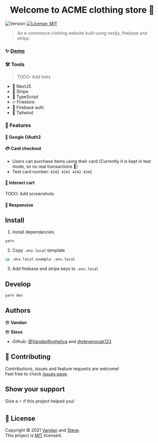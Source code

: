 <h1 align="center">Welcome to ACME clothing store 👋</h1>
<p>
  <img alt="Version" src="https://img.shields.io/badge/version-1.0.0-blue.svg?cacheSeconds=2592000" />
  <a href="https://github.com/VandanRogheliya/ACME-e-comm-Nextjs/blob/master/LICENSE" target="_blank">
    <img alt="License: MIT" src="https://img.shields.io/badge/License-MIT-yellow.svg" />
  </a>
</p>

> An e-commerce clothing website built using nextjs, firebase and stripe.

### ✨ [Demo](https://acmestore.vercel.app/)

### :hammer_and_wrench: Tools

> TODO: Add links

- :rocket: NextJS
- :bank: Stripe
- :evergreen_tree: TypeScript
- :fire: Firestore
- :beginner: Firebase auth
- :nail_care: Tailwind

### :gift: Features

#### :bust_in_silhouette: Google OAuth2

#### :credit_card: Card checkout

- Users can purchase items using their card (Currently it is kept in test mode, so no real transactions :see_no_evil:)
- Test card number: `4242 4242 4242 4242`

#### 🛒 Interact cart

TODO: Add screenshots

#### :iphone: Responsive

## Install

1. Install dependancies

```sh
yarn
```

2. Copy `.env.local` template

```sh
cp .env.local.example .env.local
```

3. Add firebase and stripe keys to `.env.local`

## Develop

```sh
yarn dev
```

## Authors

:sunglasses: **Vandan**

:sunglasses: **Steve**

- Github: [@VandanRogheliya](https://github.com/VandanRogheliya) and [@stevenovak123](https://github.com/stevenovak123)

## 🤝 Contributing

Contributions, issues and feature requests are welcome!<br />Feel free to check [issues page](https://github.com/VandanRogheliya/ACME-e-comm-Nextjs/issues).

## Show your support

Give a ⭐️ if this project helped you!

## 📝 License

Copyright © 2021 [Vandan](https://github.com/VandanRogheliya) and [Steve](https://github.com/stevenovak123).<br />
This project is [MIT](https://github.com/VandanRogheliya/ACME-e-comm-Nextjs/blob/master/LICENSE) licensed.
